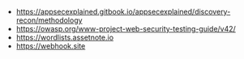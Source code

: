 - https://appsecexplained.gitbook.io/appsecexplained/discovery-recon/methodology
- https://owasp.org/www-project-web-security-testing-guide/v42/
- https://wordlists.assetnote.io
- https://webhook.site

